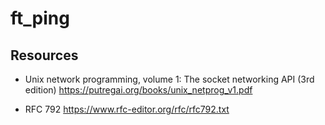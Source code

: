 # ft_ping

## Resources
- Unix network programming, volume 1: The socket networking API (3rd edition)
https://putregai.org/books/unix_netprog_v1.pdf

- RFC 792
https://www.rfc-editor.org/rfc/rfc792.txt